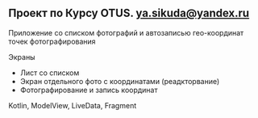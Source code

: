 Проект по Курсу OTUS. ya.sikuda@yandex.ru
-
Приложение со списком фотографий и автозаписью гео-координат точек фотографирования

Экраны
- Лист со списком
- Экран отдельного фото с координатами (реадкторвание)
- Фотографирование и запись координат

Kotlin, ModelView, LiveData, Fragment
